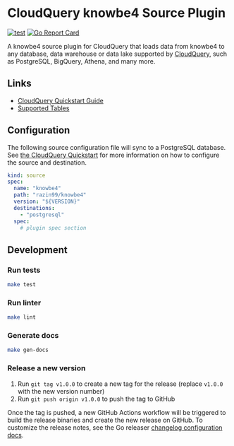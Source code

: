 # CloudQuery knowbe4 Source Plugin

[![test](https://github.com/razin99/cq-source-knowbe4/actions/workflows/test.yaml/badge.svg)](https://github.com/razin99/cq-source-knowbe4/actions/workflows/test.yaml)
[![Go Report Card](https://goreportcard.com/badge/github.com/razin99/cq-source-knowbe4)](https://goreportcard.com/report/github.com/razin99/cq-source-knowbe4)

A knowbe4 source plugin for CloudQuery that loads data from knowbe4 to any database, data warehouse or data lake supported by [CloudQuery](https://www.cloudquery.io/), such as PostgreSQL, BigQuery, Athena, and many more.

## Links

 - [CloudQuery Quickstart Guide](https://www.cloudquery.io/docs/quickstart)
 - [Supported Tables](docs/tables/README.md)


## Configuration

The following source configuration file will sync to a PostgreSQL database. See [the CloudQuery Quickstart](https://www.cloudquery.io/docs/quickstart) for more information on how to configure the source and destination.

```yaml
kind: source
spec:
  name: "knowbe4"
  path: "razin99/knowbe4"
  version: "${VERSION}"
  destinations:
    - "postgresql"
  spec:
    # plugin spec section
```

## Development

### Run tests

```bash
make test
```

### Run linter

```bash
make lint
```

### Generate docs

```bash
make gen-docs
```

### Release a new version

1. Run `git tag v1.0.0` to create a new tag for the release (replace `v1.0.0` with the new version number)
2. Run `git push origin v1.0.0` to push the tag to GitHub  

Once the tag is pushed, a new GitHub Actions workflow will be triggered to build the release binaries and create the new release on GitHub.
To customize the release notes, see the Go releaser [changelog configuration docs](https://goreleaser.com/customization/changelog/#changelog).
